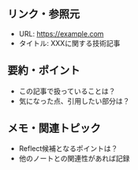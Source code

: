 ## リンク・参照元

- URL: https://example.com
- タイトル: XXXに関する技術記事

## 要約・ポイント

- この記事で扱っていることは？
- 気になった点、引用したい部分は？

## メモ・関連トピック

- Reflect候補となるポイントは？
- 他のノートとの関連性があれば記録
